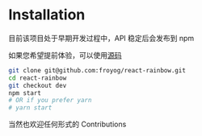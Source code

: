 # Installation

目前该项目处于早期开发过程中，API 稳定后会发布到 npm

如果您希望提前体验，可以使用[源码](https://github.com/froyog/react-rainbow)

```bash
git clone git@github.com:froyog/react-rainbow.git
cd react-rainbow
git checkout dev
npm start
# OR if you prefer yarn
# yarn start
```

当然也欢迎任何形式的 Contributions